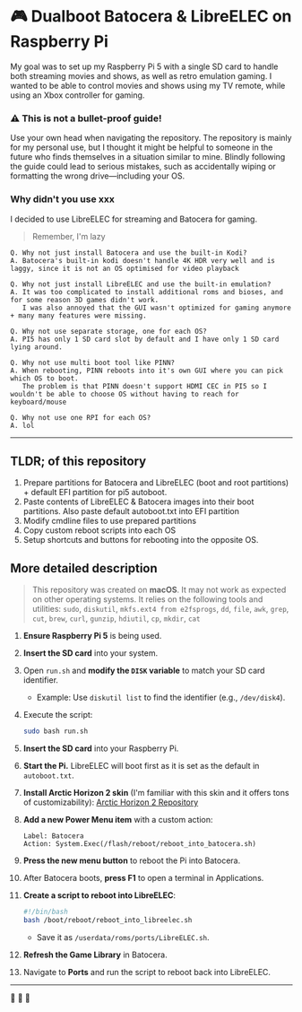 # 🎮 Dualboot Batocera & LibreELEC on Raspberry Pi

My goal was to set up my Raspberry Pi 5 with a single SD card to handle both streaming movies and shows, as well as retro emulation gaming. I wanted to be able to control movies and shows using my TV remote, while using an Xbox controller for gaming.

### ⚠️ This is not a bullet-proof guide! 
Use your own head when navigating the repository. The repository is mainly for my personal use, but I thought it might be helpful to someone in the future who finds themselves in a situation similar to mine. Blindly following the guide could lead to serious mistakes, such as accidentally wiping or formatting the wrong drive—including your OS.


### Why didn't you use **xxx**
I decided to use LibreELEC for streaming and Batocera for gaming.

> Remember, I'm lazy
> 
    Q. Why not just install Batocera and use the built-in Kodi?
    A. Batocera's built-in kodi doesn't handle 4K HDR very well and is laggy, since it is not an OS optimised for video playback

    Q. Why not just install LibreELEC and use the built-in emulation?
    A. It was too complicated to install additional roms and bioses, and for some reason 3D games didn't work.
       I was also annoyed that the GUI wasn't optimized for gaming anymore + many many features were missing.

    Q. Why not use separate storage, one for each OS?
    A. PI5 has only 1 SD card slot by default and I have only 1 SD card lying around.

    Q. Why not use multi boot tool like PINN?
    A. When rebooting, PINN reboots into it's own GUI where you can pick which OS to boot. 
       The problem is that PINN doesn't support HDMI CEC in PI5 so I wouldn't be able to choose OS without having to reach for keyboard/mouse 
    
    Q. Why not use one RPI for each OS?
    A. lol

---

## TLDR; of this repository 
1. Prepare partitions for Batocera and LibreELEC (boot and root partitions) + default EFI partition for pi5 autoboot.
2. Paste contents of LibreELEC & Batocera images into their boot partitions. Also paste default autoboot.txt into EFI partition
3. Modify cmdline files to use prepared partitions
4. Copy custom reboot scripts into each OS
5. Setup shortcuts and buttons for rebooting into the opposite OS.

## More detailed description
> This repository was created on **macOS**. It may not work as expected on other operating systems.
> It relies on the following tools and utilities:
> `sudo`, `diskutil`, `mkfs.ext4 from e2fsprogs`, `dd`, `file`, `awk`, `grep`, `cut`, `brew`, `curl`, `gunzip`, `hdiutil`, `cp`, `mkdir`, `cat`


1. **Ensure Raspberry Pi 5** is being used.
2. **Insert the SD card** into your system.
3. Open `run.sh` and **modify the `DISK` variable** to match your SD card identifier.

   * Example: Use `diskutil list` to find the identifier (e.g., `/dev/disk4`).
4. Execute the script:

   ```bash
   sudo bash run.sh
   ```
5. **Insert the SD card** into your Raspberry Pi.
6. **Start the Pi.** LibreELEC will boot first as it is set as the default in `autoboot.txt`.
7. **Install Arctic Horizon 2 skin** (I'm familiar with this skin and it offers tons of customizability):
   [Arctic Horizon 2 Repository](https://jurialmunkey.github.io/repository.jurialmunkey/)
8. **Add a new Power Menu item** with a custom action:

   ```
   Label: Batocera
   Action: System.Exec(/flash/reboot/reboot_into_batocera.sh)
   ```
9. **Press the new menu button** to reboot the Pi into Batocera.
10. After Batocera boots, **press F1** to open a terminal in Applications.
11. **Create a script to reboot into LibreELEC**:

    ```bash
    #!/bin/bash
    bash /boot/reboot/reboot_into_libreelec.sh
    ```

    * Save it as `/userdata/roms/ports/LibreELEC.sh`.
12. **Refresh the Game Library** in Batocera.
13. Navigate to **Ports** and run the script to reboot back into LibreELEC.
---

🎉 🎉 🎉

